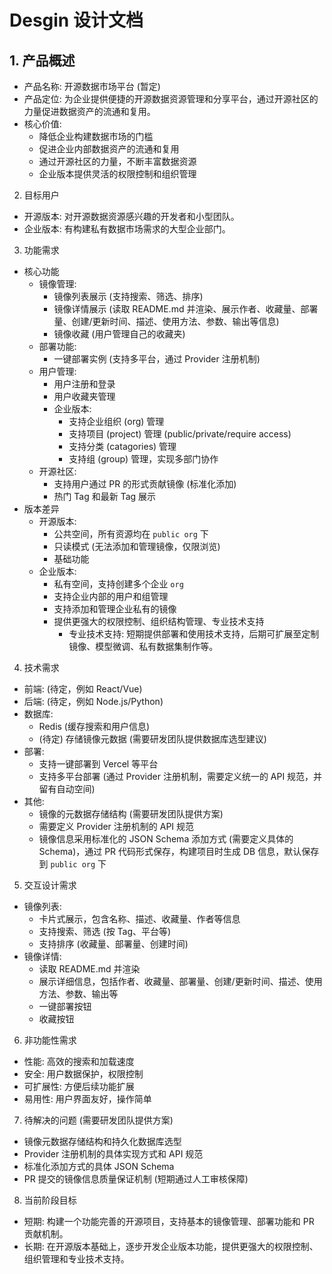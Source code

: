 # Desgin 设计文档

## 1. 产品概述

- 产品名称: 开源数据市场平台 (暂定)
- 产品定位: 为企业提供便捷的开源数据资源管理和分享平台，通过开源社区的力量促进数据资产的流通和复用。
- 核心价值:
    - 降低企业构建数据市场的门槛
    - 促进企业内部数据资产的流通和复用
    - 通过开源社区的力量，不断丰富数据资源
    - 企业版本提供灵活的权限控制和组织管理

2. 目标用户

- 开源版本: 对开源数据资源感兴趣的开发者和小型团队。
- 企业版本: 有构建私有数据市场需求的大型企业部门。

3. 功能需求

- 核心功能
    - 镜像管理:
        - 镜像列表展示 (支持搜索、筛选、排序)
        - 镜像详情展示 (读取 README.md 并渲染、展示作者、收藏量、部署量、创建/更新时间、描述、使用方法、参数、输出等信息)
        - 镜像收藏 (用户管理自己的收藏夹)
    - 部署功能:
        - 一键部署实例 (支持多平台，通过 Provider 注册机制)
    - 用户管理:
        - 用户注册和登录
        - 用户收藏夹管理
        - 企业版本:
            - 支持企业组织 (org) 管理
            - 支持项目 (project) 管理 (public/private/require access)
            - 支持分类 (catagories) 管理
            - 支持组 (group) 管理，实现多部门协作
    - 开源社区:
        - 支持用户通过 PR 的形式贡献镜像 (标准化添加)
        - 热门 Tag 和最新 Tag 展示
- 版本差异
    - 开源版本:
        - 公共空间，所有资源均在 `public org` 下
        - 只读模式 (无法添加和管理镜像，仅限浏览)
        - 基础功能
    - 企业版本:
        - 私有空间，支持创建多个企业 `org`
        - 支持企业内部的用户和组管理
        - 支持添加和管理企业私有的镜像
        - 提供更强大的权限控制、组织结构管理、专业技术支持
            - 专业技术支持: 短期提供部署和使用技术支持，后期可扩展至定制镜像、模型微调、私有数据集制作等。

4. 技术需求

- 前端: (待定，例如 React/Vue)
- 后端: (待定，例如 Node.js/Python)
- 数据库:
    - Redis (缓存搜索和用户信息)
    - (待定) 存储镜像元数据 (需要研发团队提供数据库选型建议)
- 部署:
    - 支持一键部署到 Vercel 等平台
    - 支持多平台部署 (通过 Provider 注册机制，需要定义统一的 API 规范，并留有自动空间)
- 其他:
    - 镜像的元数据存储结构 (需要研发团队提供方案)
    - 需要定义 Provider 注册机制的 API 规范
    - 镜像信息采用标准化的 JSON Schema 添加方式 (需要定义具体的 Schema)，通过 PR 代码形式保存，构建项目时生成 DB 信息，默认保存到 `public org` 下

5. 交互设计需求

- 镜像列表:
    - 卡片式展示，包含名称、描述、收藏量、作者等信息
    - 支持搜索、筛选 (按 Tag、平台等)
    - 支持排序 (收藏量、部署量、创建时间)
- 镜像详情:
    - 读取 README.md 并渲染
    - 展示详细信息，包括作者、收藏量、部署量、创建/更新时间、描述、使用方法、参数、输出等
    - 一键部署按钮
    - 收藏按钮

6. 非功能性需求

- 性能: 高效的搜索和加载速度
- 安全: 用户数据保护，权限控制
- 可扩展性: 方便后续功能扩展
- 易用性: 用户界面友好，操作简单

7. 待解决的问题 (需要研发团队提供方案)

- 镜像元数据存储结构和持久化数据库选型
- Provider 注册机制的具体实现方式和 API 规范
- 标准化添加方式的具体 JSON Schema
- PR 提交的镜像信息质量保证机制 (短期通过人工审核保障)

8. 当前阶段目标

- 短期: 构建一个功能完善的开源项目，支持基本的镜像管理、部署功能和 PR 贡献机制。
- 长期: 在开源版本基础上，逐步开发企业版本功能，提供更强大的权限控制、组织管理和专业技术支持。